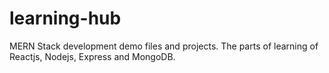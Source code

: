 # learning-hub

MERN Stack development demo files and projects. The parts of learning of Reactjs, Nodejs, Express and MongoDB. 

